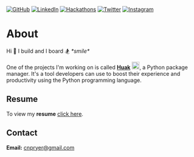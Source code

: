 <a href="https://github.com/cnpryer"><img alt="GitHub" src="https://img.shields.io/badge/GitHub-%23121011.svg?style=for-the-badge&logo=github&logoColor=white"/></a>
<a href="https://linkedin.com/in/cnpryer"><img alt="LinkedIn" src="https://img.shields.io/badge/LinkedIn-%230077B5.svg?style=for-the-badge&logo=linkedin&logoColor=white"/></a>
<a href="https://devpost.com/cnp"><img alt="Hackathons" src="https://img.shields.io/badge/-Hackathons-blue?style=for-the-badge&logo=appveyor"/></a>
<a href="https://twitter.com/cnpryer"><img alt="Twitter" src="https://img.shields.io/badge/Twitter-%231DA1F2.svg?style=for-the-badge&logo=Twitter&logoColor=white"/></a>
<a href="https://instagram.com/cnp.ig"><img alt="Instagram" src="https://img.shields.io/badge/Instagram-%23E4405F.svg?style=for-the-badge&logo=Instagram&logoColor=white"/></a>
<br>

# About

Hi 👋 I build and I board 🏂 *\*smile\**

One of the projects I'm working on is called <strong><a href="https://github.com/cnpryer/huak">Huak</a></strong> <a href="https://github.com/cnpryer/huak"><img src="./logo.png" alt="Huak logo" width="20" role="img" /></a>, a Python package manager. It's a tool developers can use to boost their experience and productivity using the Python programming language.

## Resume

To view my <strong>resume</strong> <a href="http://cnpryer.com/Chris-Pryer-Resume.pdf" target="_blank">click here</a>.

## Contact

**Email:** cnpryer@gmail.com
